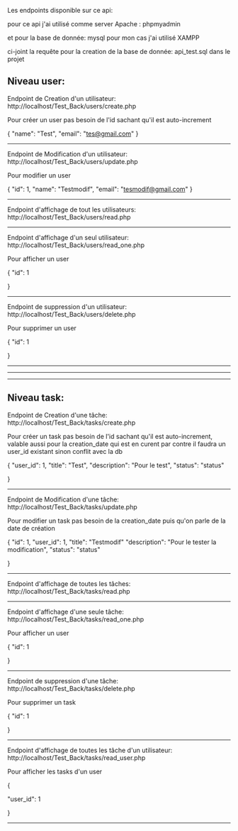 Les endpoints disponible sur ce api:

pour ce api j'ai utilisé comme server Apache :
phpmyadmin 

et pour la base de donnée: 
mysql
pour mon cas j'ai utilisé XAMPP

ci-joint la requête pour la creation de la base de donnée: 
api_test.sql dans le projet

## Niveau user:

Endpoint de Creation d'un utilisateur:
http://localhost/Test_Back/users/create.php

Pour créer un user pas besoin de l'id sachant qu'il est auto-increment

{
"name": "Test",
"email": "tes@gmail.com"
}

---

Endpoint de Modification d'un utilisateur:
http://localhost/Test_Back/users/update.php

Pour modifier un user

{
"id": 1,
"name": "Testmodif",
"email": "tesmodif@gmail.com"
}

---

Endpoint d'affichage de tout les utilisateurs:
http://localhost/Test_Back/users/read.php

---

Endpoint d'affichage d'un seul utilisateur:
http://localhost/Test_Back/users/read_one.php

Pour afficher un user

{
"id": 1
  
 }

---

Endpoint de suppression d'un utilisateur:
http://localhost/Test_Back/users/delete.php

Pour supprimer un user

{
"id": 1
  
 }

---

---

---

## Niveau task:

Endpoint de Creation d'une tâche:
http://localhost/Test_Back/tasks/create.php

Pour créer un task pas besoin de l'id sachant qu'il est auto-increment,
valable aussi pour la creation_date qui est en curent par contre il faudra un
user_id existant sinon conflit avec la db

{
"user_id": 1,
"title": "Test",
"description": "Pour le test",
"status": "status"
  
 }

---

Endpoint de Modification d'une tâche:
http://localhost/Test_Back/tasks/update.php

Pour modifier un task pas besoin de la creation_date puis qu'on parle
de la date de création

{
"id": 1,
"user_id": 1,
"title": "Testmodif"
"description": "Pour le tester la modification",
"status": "status"
  
 }

---

Endpoint d'affichage de toutes les tâches:
http://localhost/Test_Back/tasks/read.php

---

Endpoint d'affichage d'une seule tâche:
http://localhost/Test_Back/tasks/read_one.php

Pour afficher un user

{
"id": 1
  
 }

---

Endpoint de suppression d'une tâche:
http://localhost/Test_Back/tasks/delete.php

Pour supprimer un task

{
"id": 1
  
 }

---
Endpoint d'affichage de toutes les tâche d'un utilisateur:
http://localhost/Test_Back/tasks/read_user.php

Pour afficher les tasks d'un user

{
  
 "user_id": 1
  
 }

---
